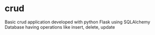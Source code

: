 # crud
Basic crud application developed with python Flask using SQLAlchemy Database having operations like insert, delete, update
